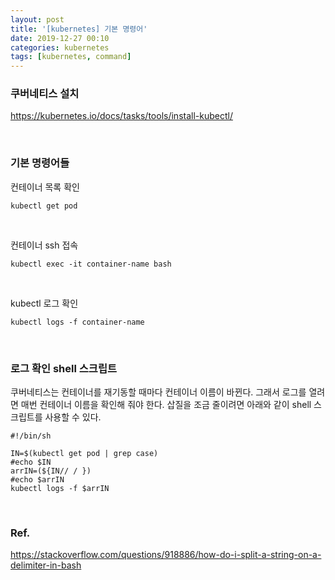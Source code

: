 ```yaml
---
layout: post
title: '[kubernetes] 기본 명령어'
date: 2019-12-27 00:10
categories: kubernetes
tags: [kubernetes, command]
---
```

### 쿠버네티스 설치
https://kubernetes.io/docs/tasks/tools/install-kubectl/

<br>

### 기본 명령어들

컨테이너 목록 확인
```
kubectl get pod
```

<br>

컨테이너 ssh 접속
```
kubectl exec -it container-name bash
```

<br>

kubectl 로그 확인
```
kubectl logs -f container-name
```

<br>

### 로그 확인 shell 스크립트
쿠버네티스는 컨테이너를 재기동할 때마다 컨테이너 이름이 바뀐다. 그래서 로그를 열려면 매번 컨테이너 이름을 확인해 줘야 한다. 삽질을 조금 줄이려면 아래와 같이 shell 스크립트를 사용할 수 있다.
```
#!/bin/sh

IN=$(kubectl get pod | grep case)
#echo $IN
arrIN=(${IN// / })
#echo $arrIN
kubectl logs -f $arrIN
```

<br>

### Ref.
https://stackoverflow.com/questions/918886/how-do-i-split-a-string-on-a-delimiter-in-bash